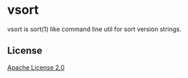 # vsort

vsort is sort(1) like command line util for sort version strings.

## License

[Apache License 2.0](LICENSE)
